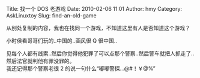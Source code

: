 Title: 找一个 DOS 老游戏
Date: 2010-02-06 11:01
Author: hmy
Category: AskLinuxtoy
Slug: find-an-old-game

从别处复制的内容，我也在找同一个游戏，不知道这里有人是否知道这个游戏？

小时侯看哥哥们玩的..中国的..画风很 Q 很中国..  

见每个人都有线索..然后你觉得他犯罪了可以点那个警察..然后警车就把人抓走了..然后法官就判他有罪没罪的。  
我还记得那个警察老很 2 的说一句什么“嘟嘟警探...@#！￥@%”
